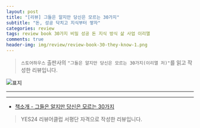 ```yaml
---  
layout: post  
title: "[리뷰] 그들은 알지만 당신은 모르는 30가지"  
subtitle: "돈, 성공 닥치고 지식부터 쌓자"  
categories: review  
tags: review book 30가지 비밀 성공 돈 지식 방식 삶 사업 이리앨   
comments: true  
header-img: img/review/review-book-30-they-know-1.png
---  
```

  
> `스토어하우스` 출판사의 `"그들은 알지만 당신은 모르는 30가지(이리앨 저)"`를 읽고 작성한 리뷰입니다.  

![표지](https://theorydb.github.io/assets/img/review/review-book-30-they-know-1.png)  

---

---

* [책소개 - 그들은 알지만 당신은 모르는 30가지](http://www.yes24.com/Product/Goods/101778974)

> YES24 리뷰어클럽 서평단 자격으로 작성한 리뷰입니다.